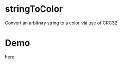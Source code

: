 # stringToColor
Convert an arbitrary string to a color, via use of CRC32

# Demo
<a href="https://cdn.rawgit.com/norgeous/stringToColor/master/demo/index.html">here</a>


